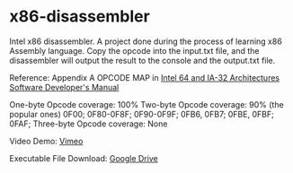 # x86-disassembler

Intel x86 disassembler. A project done during the process of learning x86 Assembly language. Copy the opcode into the input.txt file, and the disassembler will output the result to the console and the output.txt file.

Reference: Appendix A OPCODE MAP in [Intel 64 and IA-32 Architectures Software Developer's Manual](https://www.intel.com/content/dam/www/public/us/en/documents/manuals/64-ia-32-architectures-software-developer-instruction-set-reference-manual-325383.pdf)

One-byte Opcode coverage: 100%
Two-byte Opcode coverage: 90% (the popular ones) 0F00; 0F80-0F8F; 0F90-0F9F; 0FB6, 0FB7; 0FBE, 0FBF; 0FAF;
Three-byte Opcode coverage: None 

Video Demo: [Vimeo](https://vimeo.com/432441815)

Executable File Download: [Google Drive](https://drive.google.com/drive/folders/185WiQ4llzK_Ar2VrQnO8W0d6DcfrJLf3?usp=sharing)